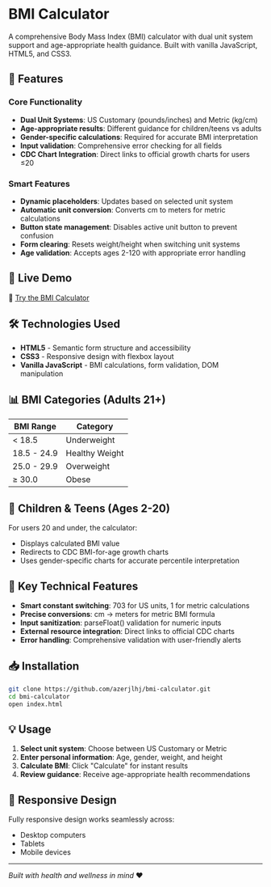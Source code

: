 # BMI Calculator

A comprehensive Body Mass Index (BMI) calculator with dual unit system support and age-appropriate health guidance. Built with vanilla JavaScript, HTML5, and CSS3.

## 🎯 Features

### Core Functionality
- **Dual Unit Systems**: US Customary (pounds/inches) and Metric (kg/cm)
- **Age-appropriate results**: Different guidance for children/teens vs adults
- **Gender-specific calculations**: Required for accurate BMI interpretation
- **Input validation**: Comprehensive error checking for all fields
- **CDC Chart Integration**: Direct links to official growth charts for users ≤20

### Smart Features
- **Dynamic placeholders**: Updates based on selected unit system
- **Automatic unit conversion**: Converts cm to meters for metric calculations
- **Button state management**: Disables active unit button to prevent confusion
- **Form clearing**: Resets weight/height when switching unit systems
- **Age validation**: Accepts ages 2-120 with appropriate error handling

## 🚀 Live Demo

🔗 [Try the BMI Calculator](https://azerjlhj.github.io/BMI-Calculator/)

## 🛠️ Technologies Used

- **HTML5** - Semantic form structure and accessibility
- **CSS3** - Responsive design with flexbox layout
- **Vanilla JavaScript** - BMI calculations, form validation, DOM manipulation

## 📊 BMI Categories (Adults 21+)

| BMI Range | Category |
|-----------|----------|
| < 18.5 | Underweight |
| 18.5 - 24.9 | Healthy Weight |
| 25.0 - 29.9 | Overweight |
| ≥ 30.0 | Obese |

## 👶 Children & Teens (Ages 2-20)

For users 20 and under, the calculator:
- Displays calculated BMI value
- Redirects to CDC BMI-for-age growth charts
- Uses gender-specific charts for accurate percentile interpretation

## 🔧 Key Technical Features

- **Smart constant switching**: 703 for US units, 1 for metric calculations
- **Precise conversions**: cm → meters for metric BMI formula
- **Input sanitization**: parseFloat() validation for numeric inputs
- **External resource integration**: Direct links to official CDC charts
- **Error handling**: Comprehensive validation with user-friendly alerts

## 📥 Installation

```bash
git clone https://github.com/azerjlhj/bmi-calculator.git
cd bmi-calculator
open index.html
```

## 💡 Usage

1. **Select unit system**: Choose between US Customary or Metric
2. **Enter personal information**: Age, gender, weight, and height
3. **Calculate BMI**: Click "Calculate" for instant results
4. **Review guidance**: Receive age-appropriate health recommendations

## 📱 Responsive Design

Fully responsive design works seamlessly across:
- Desktop computers
- Tablets
- Mobile devices

---

*Built with health and wellness in mind* ❤️
